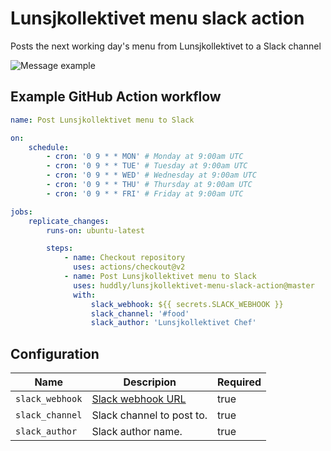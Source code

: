 # Lunsjkollektivet menu slack action

Posts the next working day's menu from Lunsjkollektivet to a Slack channel

![Message example](https://user-images.githubusercontent.com/25268506/157867346-5eaa135e-a746-46ec-896b-c64fd34cdbcf.png)

## Example GitHub Action workflow

```yml
name: Post Lunsjkollektivet menu to Slack

on:
    schedule:
        - cron: '0 9 * * MON' # Monday at 9:00am UTC
        - cron: '0 9 * * TUE' # Tuesday at 9:00am UTC
        - cron: '0 9 * * WED' # Wednesday at 9:00am UTC
        - cron: '0 9 * * THU' # Thursday at 9:00am UTC
        - cron: '0 9 * * FRI' # Friday at 9:00am UTC

jobs:
    replicate_changes:
        runs-on: ubuntu-latest

        steps:
            - name: Checkout repository
              uses: actions/checkout@v2
            - name: Post Lunsjkollektivet menu to Slack
              uses: huddly/lunsjkollektivet-menu-slack-action@master
              with:
                  slack_webhook: ${{ secrets.SLACK_WEBHOOK }}
                  slack_channel: '#food'
                  slack_author: 'Lunsjkollektivet Chef'
```

## Configuration

| Name            | Descripion                                                                                   | Required |
| --------------- | -------------------------------------------------------------------------------------------- | -------- |
| `slack_webhook` | [Slack webhook URL](https://huddly.slack.com/apps/A0F7XDUAZ-incoming-webhooks?tab=more_info) | true     |
| `slack_channel` | Slack channel to post to.                                                                    | true     |
| `slack_author`  | Slack author name.                                                                           | true     |
